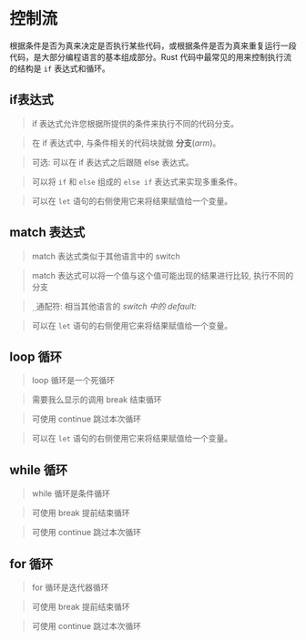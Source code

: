 # 控制流

根据条件是否为真来决定是否执行某些代码，或根据条件是否为真来重复运行一段代码，是大部分编程语言的基本组成部分。Rust 代码中最常见的用来控制执行流的结构是 `if` 表达式和循环。

## if表达式

> if 表达式允许您根据所提供的条件来执行不同的代码分支。

> 在 if 表达式中, 与条件相关的代码块就做 **分支**(*arm*)。

> 可选: 可以在 if 表达式之后跟随 else 表达式。

> 可以将 `if` 和 `else` 组成的 `else if` 表达式来实现多重条件。

> 可以在 `let` 语句的右侧使用它来将结果赋值给一个变量。

## match 表达式

> match 表达式类似于其他语言中的 switch

> match 表达式可以将一个值与这个值可能出现的结果进行比较, 执行不同的分支

> `_`通配符: 相当其他语言的 *switch 中的 default:*

> 可以在 `let` 语句的右侧使用它来将结果赋值给一个变量。

## loop 循环

> loop 循环是一个死循环

> 需要我么显示的调用 break 结束循环

> 可使用 continue 跳过本次循环

> 可以在 `let` 语句的右侧使用它来将结果赋值给一个变量。

## while 循环

> while 循环是条件循环

> 可使用 break 提前结束循环

> 可使用 continue 跳过本次循环

## for 循环

> for 循环是迭代器循环

> 可使用 break 提前结束循环

> 可使用 continue 跳过本次循环